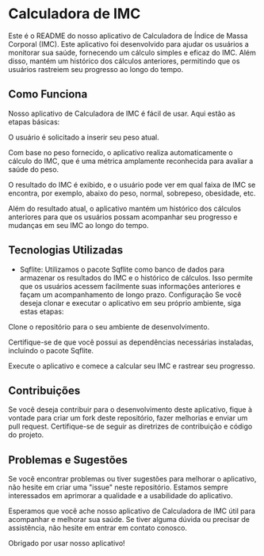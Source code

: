 # Calculadora de IMC
Este é o README do nosso aplicativo de Calculadora de Índice de Massa Corporal (IMC). Este aplicativo foi desenvolvido para ajudar os usuários a monitorar sua saúde, fornecendo um cálculo simples e eficaz do IMC. Além disso, mantém um histórico dos cálculos anteriores, permitindo que os usuários rastreiem seu progresso ao longo do tempo.

## Como Funciona
Nosso aplicativo de Calculadora de IMC é fácil de usar. Aqui estão as etapas básicas:

O usuário é solicitado a inserir seu peso atual.

Com base no peso fornecido, o aplicativo realiza automaticamente o cálculo do IMC, que é uma métrica amplamente reconhecida para avaliar a saúde do peso.

O resultado do IMC é exibido, e o usuário pode ver em qual faixa de IMC se encontra, por exemplo, abaixo do peso, normal, sobrepeso, obesidade, etc.

Além do resultado atual, o aplicativo mantém um histórico dos cálculos anteriores para que os usuários possam acompanhar seu progresso e mudanças em seu IMC ao longo do tempo.

## Tecnologias Utilizadas
* Sqflite: Utilizamos o pacote Sqflite como banco de dados para armazenar os resultados do IMC e o histórico de cálculos. Isso permite que os usuários acessem facilmente suas informações anteriores e façam um acompanhamento de longo prazo.
Configuração
Se você deseja clonar e executar o aplicativo em seu próprio ambiente, siga estas etapas:

Clone o repositório para o seu ambiente de desenvolvimento.

Certifique-se de que você possui as dependências necessárias instaladas, incluindo o pacote Sqflite.

Execute o aplicativo e comece a calcular seu IMC e rastrear seu progresso.

## Contribuições
Se você deseja contribuir para o desenvolvimento deste aplicativo, fique à vontade para criar um fork deste repositório, fazer melhorias e enviar um pull request. Certifique-se de seguir as diretrizes de contribuição e código do projeto.

## Problemas e Sugestões
Se você encontrar problemas ou tiver sugestões para melhorar o aplicativo, não hesite em criar uma "issue" neste repositório. Estamos sempre interessados em aprimorar a qualidade e a usabilidade do aplicativo.

Esperamos que você ache nosso aplicativo de Calculadora de IMC útil para acompanhar e melhorar sua saúde. Se tiver alguma dúvida ou precisar de assistência, não hesite em entrar em contato conosco.

Obrigado por usar nosso aplicativo!
